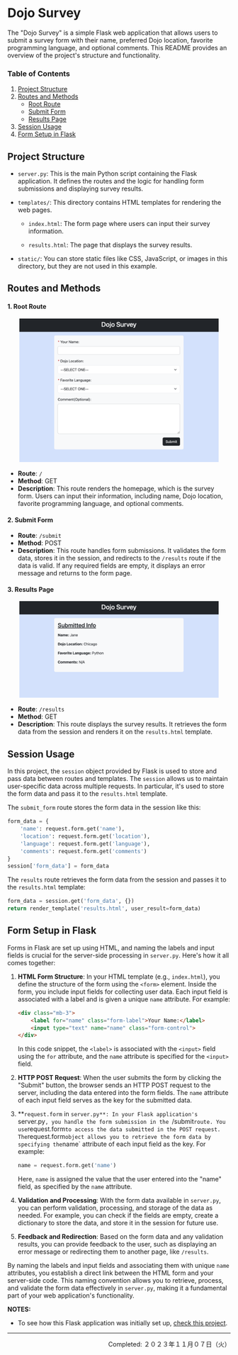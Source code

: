# Dojo Survey

The "Dojo Survey" is a simple Flask web application that allows users to submit a survey form with their name, preferred Dojo location, favorite programming language, and optional comments. This README provides an overview of the project's structure and functionality.

### Table of Contents
1. [Project Structure](#project-structure)
2. [Routes and Methods](#routes-and-methods)
    - [Root Route](#1-root-route)
    - [Submit Form](#2-submit-form)
    - [Results Page](#3-results-page)
2. [Session Usage](#session-usage)
2. [Form Setup in Flask](#form-setup-in-flask)

## Project Structure

- `server.py`: This is the main Python script containing the Flask application. It defines the routes and the logic for handling form submissions and displaying survey results.

- `templates/`: This directory contains HTML templates for rendering the web pages.

    - `index.html`: The form page where users can input their survey information.

    - `results.html`: The page that displays the survey results.

- `static/`: You can store static files like CSS, JavaScript, or images in this directory, but they are not used in this example.

## Routes and Methods

#### 1. Root Route

<div align="center">
<img src="./imgs/form-page.png" width="450px" height="auto">
</div>

- **Route**: `/`
- **Method**: GET
- **Description**: This route renders the homepage, which is the survey form. Users can input their information, including name, Dojo location, favorite programming language, and optional comments.

#### 2. Submit Form

- **Route**: `/submit`
- **Method**: POST
- **Description**: This route handles form submissions. It validates the form data, stores it in the session, and redirects to the `/results` route if the data is valid. If any required fields are empty, it displays an error message and returns to the form page.

#### 3. Results Page

<div align="center">
<img src="./imgs/results-page.png" width="450px" height="auto">
</div>

- **Route**: `/results`
- **Method**: GET
- **Description**: This route displays the survey results. It retrieves the form data from the session and renders it on the `results.html` template.


## Session Usage

In this project, the `session` object provided by Flask is used to store and pass data between routes and templates. The `session` allows us to maintain user-specific data across multiple requests. In particular, it's used to store the form data and pass it to the `results.html` template.

The `submit_form` route stores the form data in the session like this:

```python
form_data = {
    'name': request.form.get('name'),
    'location': request.form.get('location'),
    'language': request.form.get('language'),
    'comments': request.form.get('comments')
}
session['form_data'] = form_data
```

The `results` route retrieves the form data from the session and passes it to the `results.html` template:

```python
form_data = session.get('form_data', {})
return render_template('results.html', user_result=form_data)
```

## Form Setup in Flask

Forms in Flask are set up using HTML, and naming the labels and input fields is crucial for the server-side processing in `server.py`. Here's how it all comes together:

1. **HTML Form Structure**: In your HTML template (e.g., `index.html`), you define the structure of the form using the `<form>` element. Inside the form, you include input fields for collecting user data. Each input field is associated with a label and is given a unique `name` attribute. For example:

    ```html
    <div class="mb-3">
        <label for="name" class="form-label">Your Name:</label>
        <input type="text" name="name" class="form-control">
    </div>
    ```

    In this code snippet, the `<label>` is associated with the `<input>` field using the `for` attribute, and the `name` attribute is specified for the `<input>` field.

2. **HTTP POST Request**: When the user submits the form by clicking the "Submit" button, the browser sends an HTTP POST request to the server, including the data entered into the form fields. The `name` attribute of each input field serves as the key for the submitted data.

3. **`request.form` in `server.py**: In your Flask application's `server.py`, you handle the form submission in the `/submit` route. You use `request.form` to access the data submitted in the POST request. The `request.form` object allows you to retrieve the form data by specifying the `name` attribute of each input field as the key. For example:

    ```python
    name = request.form.get('name')
    ```

    Here, `name` is assigned the value that the user entered into the "name" field, as specified by the `name` attribute.

4. **Validation and Processing**: With the form data available in `server.py`, you can perform validation, processing, and storage of the data as needed. For example, you can check if the fields are empty, create a dictionary to store the data, and store it in the session for future use.

5. **Feedback and Redirection**: Based on the form data and any validation results, you can provide feedback to the user, such as displaying an error message or redirecting them to another page, like `/results`.

By naming the labels and input fields and associating them with unique `name` attributes, you establish a direct link between the HTML form and your server-side code. This naming convention allows you to retrieve, process, and validate the form data effectively in `server.py`, making it a fundamental part of your web application's functionality.

**NOTES:**
- To see how this Flask application was initially set up, [check this project](https://github.com/coderbri/Python-Jan2023/blob/main/Wk4-Flask/Lecture-Code/D9-Templates_Jinja_and_Static_Files/README.md#initial-setup).

---
<p align="right">Completed: ２０２３年１１月０７日（火）</p>